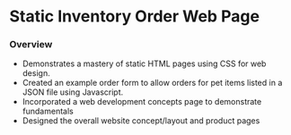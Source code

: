 # Static Inventory Order Web Page

### Overview 

- Demonstrates a mastery of static HTML pages using CSS for web design. 
- Created an example order form to allow orders for pet items listed in a JSON file using Javascript.
- Incorporated a web development concepts page to demonstrate fundamentals 
- Designed the overall website concept/layout and product pages
